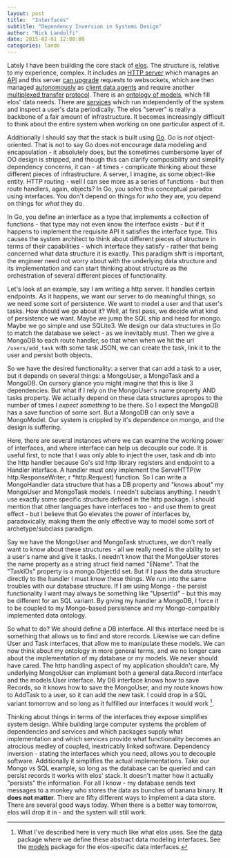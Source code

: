 ```yaml
---
layout: post
title:  "Interfaces"
subtitle: "Dependency Inversion in Systems Design"
author: "Nick Landolfi"
date: 2015-02-01 12:00:00
categories: lando
---
```


Lately I have been building the core stack of [elos](https://github.com/elos/server). The structure is, relative to my experience, complex. It includes an [HTTP server](https://github.com/elos/server/blob/master/config/server.go) which manages an [API](https://github.com/elos/server/blob/master/config/routes.go) and this server [can upgrade](https://github.com/elos/server/blob/master/conn/web_socket.go) requests to websockets, which are then managed [autonomously](https://github.com/elos/autonomous) as [client data agents](https://github.com/elos/server/blob/master/agents/client_data.go) and require another [multiplexed transfer](https://github.com/elos/server/tree/master/transfer) [protocol](https://github.com/elos/documentation/blob/master/data/transfer/protocol.md). There is an [ontology of models](https://github.com/elos/server/tree/master/models), which fill elos' data needs. There are [services](https://github.com/elos/server/blob/master/config/services.go) which run independently of the system and inspect a user's data periodically. The elos "server" is really a backbone of a fair amount of infrastructure. It becomes increasingly difficult to think about the entire system when working on one particular aspect of it.

Additionally I should say that the stack is built using [Go](https://golang.org). Go is _not_ object-oriented. That is not to say Go does not encourage data modeling and encapsulation - it absolutely does, but the sometimes cumbersome layer of OO design is stripped, and though this can clarify composibility and simplify dependency concerns, it can - at times - complicate thinking about these different pieces of infrastructure. A server, I imagine, as some object-like entity. HTTP routing - well I can see more as a series of functions - but then route handlers, again, objects? In Go, you solve this conceptual paradox using interfaces. You don't depend on things for _who_ they are, you depend on things for _what_ they do.

In Go, you define an interface as a type that implements a collection of functions - that type may not even know the interface exists - but if it happens to implement the requisite API it satisfies the interface type. This causes the system architect to think about different pieces of structure in terms of their capabilities - which interface they satisfy - rather that being concerned what data structure it is exactly. This paradigm shift is important, the engineer need not worry about with the underlying data structure and its implementation and can start thinking about structure as the orchestration of several different pieces of functionality.

Let's look at an example, say I am writing a http server. It handles certain endpoints. As it happens, we want our server to do meaningful things, so we need some sort of persistence. We want to model a user and that user's tasks. How should we go about it? Well, at first pass, we decide what kind of persistence we want. Maybe we jump the SQL ship and head for mongo. Maybe we go simple and use SQLite3. We design our data structures in Go to match the database we select - as we inevitably must. Then we give a MongoDB to each route handler, so that when when we hit the url `/users/add_task` with some task JSON, we can create the task, link it to the user and persist both objects.

So we have the desired functionality: a server that can add a task to a user, but it depends on several things: a MongoUser, a MongoTask and a MongoDB. On cursory glance you might imagine that this is like 3 dependencies. But what if I rely on the MongoUser's name property AND tasks property. We actually depend on these data structures apropos to the number of times I _expect something_ to be there. So I expect the MongoDB has a save function of some sort. But a MongoDB can only save a MongoModel. Our system is crippled by it's dependence on mongo, and the design is suffering.

Here, there are several instances where we can examine the working power of interfaces, and where interface can help us decouple our code. It is useful first, to note that I was only able to inject the user, task and db into the http handler because Go's std http library registers and endpoint to a Handler interface. A handler must only implement the ServeHTTP(w http.ResponseWriter, r *http.Request) function. So I can write a MongoHandler data structure that has a DB property and "knows about" my MongoUser and MongoTask models. I needn't subclass anything. I needn't use exactly some specific structure defined in the http package. I should mention that other languages have interfaces too - and use them to great effect - but I believe that Go elevates the power of interfaces by, paradoxically, making them the only effective way to model some sort of archetype/subclass paradigm.

Say we have the MongoUser and MongoTask structures, we don't really want to know about these structures - all we really need is the ability to set a user's name and give it tasks. I needn't know that the MongoUser stores the name property as a string struct field named "EName". That the "TaskIDs" property is a mongo.ObjectId set. But if I pass the data structure directly to the handler I must know these things. We run into the same troubles with our database structure. If I am using Mongo - the persist functionality I want may always be something like "UpsertId" - but this may be different for an SQL variant. By giving my handler a MongoDB, I force it to be coupled to my Mongo-based persistence and my Mongo-compatibly implemented data ontology.

So what to do? We should define a DB interface. All this interface need be is something that allows us to find and store records. Likewise we can define User and Task interfaces, that allow me to manipulate these models. We can now think about my ontology in more general terms, and we no longer care about the implementation of my database or my models. We never should have cared. The http handling aspect of my application shouldn't care. My underlying MongoUser can implement both a general data.Record interface and the models.User interface. My DB interface knows how to save Records, so it knows how to save the MongoUser, and my route knows how to AddTask to a user, so it can add the new task. I could drop in a SQL variant tomorrow and so long as it fulfilled our interfaces it would work [^1].

Thinking about things in terms of the interfaces they expose simplifies system design. While building large computer systems the problem of dependencies and services and which packages supply what implementation and which services provide what functionality becomes an atrocious medley of coupled, inextricably linked software. Dependency inversion - stating the interfaces which you need, allows you to decouple software. Additionally it simplifies the actual implementations. Take our Mongo vs SQL example, so long as the database can be queried and can persist records it works with elos' stack. It doesn't matter how it actually "persists" the information. For all I know - my database sends text messages to a monkey who stores the data as bunches of banana binary. **It does not matter**. There are fifty different ways to implement a data store. There are several good ways today. When there is a better way tomorrow, elos will drop it in - and the system will still work.

[^1]: What I've described here is very much like what elos uses. See the [data](https://github.com/elos/data) package where we define these abstract data modeling interfaces. See the [models](https://github.com/elos/server/tree/master/models) package for the elos-specific data interfaces.
